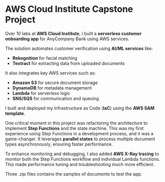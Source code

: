 # AWS Cloud Institute Capstone Project

Over 10 labs at **AWS Cloud Institute**, I built a **serverless customer onboarding app** for AnyCompany Bank using AWS services.

The solution automates customer verification using **AI/ML services** like:

- **Rekognition** for facial matching
- **Textract** for extracting data from uploaded documents

It also integrates key AWS services such as:

- **Amazon S3** for secure document storage
- **DynamoDB** for metadata management
- **Lambda** for serverless logic
- **SNS/SQS** for communication and queuing

I built and deployed my Infrastructure as Code (**IaC**) using the **AWS SAM template**.

One critical moment in this project was refactoring the architecture to implement **Step Functions** and the state machine. This was my first experience using Step Functions in a development process, and it was a game-changer. It leverages **parallel states** to process multiple document types asynchronously, ensuring faster performance.

To enhance monitoring and debugging, I also added **AWS X-Ray tracing** to monitor both the Step Functions workflow and individual Lambda functions. This made performance tuning and troubleshooting much more efficient.

Three .zip files contains the samples of documents to test the app.
